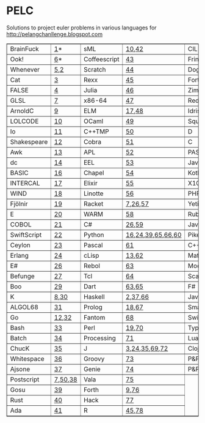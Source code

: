 PELC
======

Solutions to project euler problems in various languages for http://pelangchanllenge.blogspot.com<div><table border="1">
<tbody>
<tr>
<td>BrainFuck</td>
<td><a href="http://github.com/drsam94/PELC/blob/master/e1.bf">1</a>*</td><td>sML</td>
<td><a href="http://github.com/drsam94/PELC/blob/master/e10.sml">10</a>,<a href="http://github.com/drsam94/PELC/blob/master/e42.sml">42</a></td><td>CIL</td>
<td><a href="http://github.com/drsam94/PELC/blob/master/e79.il">79</a></td></tr>
<tr>
<td>Ook!</td>
<td><a href="http://github.com/drsam94/PELC/blob/master/e6.ook">6</a>*</td><td>Coffeescript</td>
<td><a href="http://github.com/drsam94/PELC/blob/master/e43.coffee">43</a></td><td>Frink</td>
<td><a href="http://github.com/drsam94/PELC/blob/master/e16.fr">16</a>,<a href="http://github.com/drsam94/PELC/blob/master/e80.fr">80</a></td></tr>
<tr>
<td>Whenever</td>
<td><a href="http://github.com/drsam94/PELC/blob/master/e5.we">5</a>,<a href="http://github.com/drsam94/PELC/blob/master/e2.we">2</a></td><td>Scratch</td>
<td><a href="http://github.com/drsam94/PELC/blob/master/e44.png">44</a></td><td>Dogescript</td>
<td><a href="http://github.com/drsam94/PELC/blob/master/e81.djs">81</a></td></tr>
<tr>
<td>Cat</td>
<td><a href="http://github.com/drsam94/PELC/blob/master/e3.cat">3</a></td><td>Rexx</td>
<td><a href="http://github.com/drsam94/PELC/blob/master/e45.rexx">45</a></td><td>Fortran95</td>
<td><a href="http://github.com/drsam94/PELC/blob/master/e3.f95">3</a>,<a href="http://github.com/drsam94/PELC/blob/master/e15.f95">15</a>,<a href="http://github.com/drsam94/PELC/blob/master/e82.f95">82</a></td></tr>
<tr>
<td>FALSE</td>
<td><a href="http://github.com/drsam94/PELC/blob/master/e4.f">4</a></td><td>Julia</td>
<td><a href="http://github.com/drsam94/PELC/blob/master/e46.ju">46</a></td><td>Zimbu</td>
<td><a href="http://github.com/drsam94/PELC/blob/master/e83.zu">83</a></td></tr>
<tr>
<td>GLSL</td>
<td><a href="http://github.com/drsam94/PELC/blob/master/e7.pix">7</a></td><td>x86-64</td>
<td><a href="http://github.com/drsam94/PELC/blob/master/e47.s">47</a></td><td>Red</td>
<td><a href="http://github.com/drsam94/PELC/blob/master/e84.red">84</a></td></tr>
<tr>
<td>ArnoldC</td>
<td><a href="http://github.com/drsam94/PELC/blob/master/e9.arnoldc">9</a></td><td>ELM</td>
<td><a href="http://github.com/drsam94/PELC/blob/master/e17.elm">17</a>,<a href="http://github.com/drsam94/PELC/blob/master/e48.elm">48</a></td><td>Idris</td>
<td><a href="http://github.com/drsam94/PELC/blob/master/e85.idr">85</a></td></tr>
<tr>
<td>LOLCODE</td>
<td><a href="http://github.com/drsam94/PELC/blob/master/e10.lol">10</a></td><td>OCaml</td>
<td><a href="http://github.com/drsam94/PELC/blob/master/e49.ocaml">49</a></td><td>Squirrel</td>
<td><a href="http://github.com/drsam94/PELC/blob/master/e21.sq">21</a>,<a href="http://github.com/drsam94/PELC/blob/master/e52.sq">52</a>,<a href="http://github.com/drsam94/PELC/blob/master/e55.sq">55</a>,<a href="http://github.com/drsam94/PELC/blob/master/e86.sq">86</a></td></tr>
<tr>
<td>Io</td>
<td><a href="http://github.com/drsam94/PELC/blob/master/e11.io">11</a></td><td>C++TMP</td>
<td><a href="http://github.com/drsam94/PELC/blob/master/e50.cpp">50</a></td><td>D</td>
<td><a href="http://github.com/drsam94/PELC/blob/master/e22.d">22</a>,<a href="http://github.com/drsam94/PELC/blob/master/e87.d">87</a></td></tr>
<tr>
<td>Shakespeare</td>
<td><a href="http://github.com/drsam94/PELC/blob/master/e12.spl">12</a></td><td>Cobra</td>
<td><a href="http://github.com/drsam94/PELC/blob/master/e51.cobra">51</a></td><td>C</td>
<td><a href="http://github.com/drsam94/PELC/blob/master/e48.c">48</a>,<a href="http://github.com/drsam94/PELC/blob/master/e50.c">50</a>,<a href="http://github.com/drsam94/PELC/blob/master/e88.c">88</a></td></tr>
<tr>
<td>Awk</td>
<td><a href="http://github.com/drsam94/PELC/blob/master/e13.awk">13</a></td><td>APL</td>
<td><a href="http://github.com/drsam94/PELC/blob/master/e52.apl">52</a></td><td>PASM</td>
<td><a href="http://github.com/drsam94/PELC/blob/master/e89.pasm">89</a></td></tr>
<tr>
<td>dc</td>
<td><a href="http://github.com/drsam94/PELC/blob/master/e14.dc">14</a></td><td>EEL</td>
<td><a href="http://github.com/drsam94/PELC/blob/master/e53.eel">53</a></td><td>JavaBC</td>
<td><a href="http://github.com/drsam94/PELC/blob/master/e90.j">90</a></td></tr>
<tr>
<td>BASIC</td>
<td><a href="http://github.com/drsam94/PELC/blob/master/e16.bas">16</a></td><td>Chapel</td>
<td><a href="http://github.com/drsam94/PELC/blob/master/e54.chpl">54</a></td><td>Kotlin</td>
<td><a href="http://github.com/drsam94/PELC/blob/master/e26.kot">26</a>,<a href="http://github.com/drsam94/PELC/blob/master/e91.kot">91</a></td></tr>
<tr>
<td>INTERCAL</td>
<td><a href="http://github.com/drsam94/PELC/blob/master/e17.i">17</a></td><td>Elixir</td>
<td><a href="http://github.com/drsam94/PELC/blob/master/e55.ex">55</a></td><td>X10</td>
<td><a href="http://github.com/drsam94/PELC/blob/master/e92.x10">92</a></td></tr>
<tr>
<td>WIND</td>
<td><a href="http://github.com/drsam94/PELC/blob/master/e18.s">18</a></td><td>Linotte</td>
<td><a href="http://github.com/drsam94/PELC/blob/master/e56.liv">56</a></td><td>PHP</td>
<td><a href="http://github.com/drsam94/PELC/blob/master/e11.php">11</a>,<a href="http://github.com/drsam94/PELC/blob/master/e93.php">93</a></td></tr>
<tr>
<td>Fjölnir</td>
<td><a href="http://github.com/drsam94/PELC/blob/master/e19.fjo">19</a></td><td>Racket</td>
<td><a href="http://github.com/drsam94/PELC/blob/master/e7.rkt">7</a>,<a href="http://github.com/drsam94/PELC/blob/master/e26.rkt">26</a>,<a href="http://github.com/drsam94/PELC/blob/master/e57.rkt">57</a></td><td>Yeti</td>
<td><a href="http://github.com/drsam94/PELC/blob/master/e94.yeti">94</a></td></tr>
<tr>
<td>E</td>
<td><a href="http://github.com/drsam94/PELC/blob/master/e20.e">20</a></td><td>WARM</td>
<td><a href="http://github.com/drsam94/PELC/blob/master/e58.s">58</a></td><td>Ruby</td>
<td><a href="http://github.com/drsam94/PELC/blob/master/e4.rb">4</a>,<a href="http://github.com/drsam94/PELC/blob/master/e40.rb">40</a>,<a href="http://github.com/drsam94/PELC/blob/master/e56.rb">56</a>,<a href="http://github.com/drsam94/PELC/blob/master/e95.rb">95</a></td></tr>
<tr>
<td>COBOL</td>
<td><a href="http://github.com/drsam94/PELC/blob/master/e21.cbl">21</a></td><td>C#</td>
<td><a href="http://github.com/drsam94/PELC/blob/master/e26.cs">26</a>,<a href="http://github.com/drsam94/PELC/blob/master/e59.cs">59</a></td><td>Java</td>
<td><a href="http://github.com/drsam94/PELC/blob/master/e20.java">20</a>,<a href="http://github.com/drsam94/PELC/blob/master/e79.java">79</a>,<a href="http://github.com/drsam94/PELC/blob/master/e91.java">91</a>,<a href="http://github.com/drsam94/PELC/blob/master/e96.java">96</a></td></tr>
<tr>
<td>SwiftScript</td>
<td><a href="http://github.com/drsam94/PELC/blob/master/e22.swift">22</a></td><td>Python</td>
<td><a href="http://github.com/drsam94/PELC/blob/master/e16.py">16</a>,<a href="http://github.com/drsam94/PELC/blob/master/e24.py">24</a>,<a href="http://github.com/drsam94/PELC/blob/master/e39.py">39</a>,<a href="http://github.com/drsam94/PELC/blob/master/e65.py">65</a>,<a href="http://github.com/drsam94/PELC/blob/master/e66.py">66</a>,<a href="http://github.com/drsam94/PELC/blob/master/e60.py">60</a></td><td>Pike</td>
<td><a href="http://github.com/drsam94/PELC/blob/master/e97.pike">97</a></td></tr>
<tr>
<td>Ceylon</td>
<td><a href="http://github.com/drsam94/PELC/blob/master/e23.ceylon">23</a></td><td>Pascal</td>
<td><a href="http://github.com/drsam94/PELC/blob/master/e61.pas">61</a></td><td>C++</td>
<td><a href="http://github.com/drsam94/PELC/blob/master/e14.cpp">14</a>,<a href="http://github.com/drsam94/PELC/blob/master/e53.cpp">53</a>,<a href="http://github.com/drsam94/PELC/blob/master/e94.cpp">94</a>,<a href="http://github.com/drsam94/PELC/blob/master/e98.cpp">98</a></td></tr>
<tr>
<td>Erlang</td>
<td><a href="http://github.com/drsam94/PELC/blob/master/e24.erl">24</a></td><td>cLisp</td>
<td><a href="http://github.com/drsam94/PELC/blob/master/e13.lisp">13</a>,<a href="http://github.com/drsam94/PELC/blob/master/e62.lisp">62</a></td><td>Mathematica</td>
<td><a href="http://github.com/drsam94/PELC/blob/master/e99.nb">99</a></td></tr>
<tr>
<td>E#</td>
<td><a href="http://github.com/drsam94/PELC/blob/master/e26.es">26</a></td><td>Rebol</td>
<td><a href="http://github.com/drsam94/PELC/blob/master/e63.reb">63</a></td><td>Moonscript</td>
<td><a href="http://github.com/drsam94/PELC/blob/master/e100.ms">100</a></td></tr>
<tr>
<td>Befunge</td>
<td><a href="http://github.com/drsam94/PELC/blob/master/e27.fun">27</a></td><td>Tcl</td>
<td><a href="http://github.com/drsam94/PELC/blob/master/e64.tcl">64</a></td><td>Scala</td>
<td><a href="http://github.com/drsam94/PELC/blob/master/e18.scala">18</a>,<a href="http://github.com/drsam94/PELC/blob/master/e44.scala">44</a>,<a href="http://github.com/drsam94/PELC/blob/master/e101.scala">101</a></td></tr>
<tr>
<td>Boo</td>
<td><a href="http://github.com/drsam94/PELC/blob/master/e29.boo">29</a></td><td>Dart</td>
<td><a href="http://github.com/drsam94/PELC/blob/master/e63.dart">63</a>,<a href="http://github.com/drsam94/PELC/blob/master/e65.dart">65</a></td><td>F#</td>
<td><a href="http://github.com/drsam94/PELC/blob/master/e19.fs">19</a>,<a href="http://github.com/drsam94/PELC/blob/master/e102.fs">102</a></td></tr>
<tr>
<td>K</td>
<td><a href="http://github.com/drsam94/PELC/blob/master/e8.k">8</a>,<a href="http://github.com/drsam94/PELC/blob/master/e30.k">30</a></td><td>Haskell</td>
<td><a href="http://github.com/drsam94/PELC/blob/master/e2.hs">2</a>,<a href="http://github.com/drsam94/PELC/blob/master/e37.hs">37</a>,<a href="http://github.com/drsam94/PELC/blob/master/e66.hs">66</a></td><td>Javascript</td>
<td><a href="http://github.com/drsam94/PELC/blob/master/e9.html">9</a>,<a href="http://github.com/drsam94/PELC/blob/master/e31.html">31</a>,<a href="http://github.com/drsam94/PELC/blob/master/e60.html">60</a>,<a href="http://github.com/drsam94/PELC/blob/master/e103.js">103</a></td></tr>
<tr>
<td>ALGOL68</td>
<td><a href="http://github.com/drsam94/PELC/blob/master/e31.alg">31</a></td><td>Prolog</td>
<td><a href="http://github.com/drsam94/PELC/blob/master/e18.pl">18</a>,<a href="http://github.com/drsam94/PELC/blob/master/e67.pl">67</a></td><td>Smalltalk</td>
<td><a href="http://github.com/drsam94/PELC/blob/master/e13.st">13</a>,<a href="http://github.com/drsam94/PELC/blob/master/e104.st">104</a></td></tr>
<tr>
<td>Go</td>
<td><a href="http://github.com/drsam94/PELC/blob/master/e12.go">12</a>,<a href="http://github.com/drsam94/PELC/blob/master/e32.go">32</a></td><td>Fantom</td>
<td><a href="http://github.com/drsam94/PELC/blob/master/e68.fan">68</a></td><td>Swift</td>
<td><a href="http://github.com/drsam94/PELC/blob/master/e105.swift">105</a></td></tr>
<tr>
<td>Bash</td>
<td><a href="http://github.com/drsam94/PELC/blob/master/e33.sh">33</a></td><td>Perl</td>
<td><a href="http://github.com/drsam94/PELC/blob/master/e19.pl">19</a>,<a href="http://github.com/drsam94/PELC/blob/master/e70.pl">70</a></td><td>Typescript</td>
<td><a href="http://github.com/drsam94/PELC/blob/master/e106.ts">106</a></td></tr>
<tr>
<td>Batch</td>
<td><a href="http://github.com/drsam94/PELC/blob/master/e34.bat">34</a></td><td>Processing</td>
<td><a href="http://github.com/drsam94/PELC/blob/master/e71.pde">71</a></td><td>Lua</td>
<td><a href="http://github.com/drsam94/PELC/blob/master/e38.lua">38</a>,<a href="http://github.com/drsam94/PELC/blob/master/e107.lua">107</a></td></tr>
<tr>
<td>ChucK</td>
<td><a href="http://github.com/drsam94/PELC/blob/master/e35.chk">35</a></td><td>J</td>
<td><a href="http://github.com/drsam94/PELC/blob/master/e3.j">3</a>,<a href="http://github.com/drsam94/PELC/blob/master/e24.j">24</a>,<a href="http://github.com/drsam94/PELC/blob/master/e35.j">35</a>,<a href="http://github.com/drsam94/PELC/blob/master/e69.j">69</a>,<a href="http://github.com/drsam94/PELC/blob/master/e72.j">72</a></td><td>Clojure</td>
<td><a href="http://github.com/drsam94/PELC/blob/master/e14.clj">14</a>,<a href="http://github.com/drsam94/PELC/blob/master/e108.clj">108</a></td></tr>
<tr>
<td>Whitespace</td>
<td><a href="http://github.com/drsam94/PELC/blob/master/e36.ws">36</a></td><td>Groovy</td>
<td><a href="http://github.com/drsam94/PELC/blob/master/e73.gvy">73</a></td><td>P&amp;P</td>
<td><a href="http://github.com/drsam94/PELC/blob/master/e1.txt">1</a>,<a href="http://github.com/drsam94/PELC/blob/master/e5.txt">5</a>,<a href="http://github.com/drsam94/PELC/blob/master/e6.txt">6</a>,<a href="http://github.com/drsam94/PELC/blob/master/e8.txt">8</a></td></tr>
<tr>
<td>Ajsone</td>
<td><a href="http://github.com/drsam94/PELC/blob/master/e37.json">37</a></td><td>Genie</td>
<td><a href="http://github.com/drsam94/PELC/blob/master/e74.gs">74</a></td><td>P&amp;P</td>
<td><a href="http://github.com/drsam94/PELC/blob/master/e15.txt">15</a>,<a href="http://github.com/drsam94/PELC/blob/master/e25.txt">25</a>,<a href="http://github.com/drsam94/PELC/blob/master/e28.txt">28</a>,<a href="http://github.com/drsam94/PELC/blob/master/e69.txt">69</a></td></tr>
<tr>
<td>Postscript</td>
<td><a href="http://github.com/drsam94/PELC/blob/master/e7.ps">7</a>,<a href="http://github.com/drsam94/PELC/blob/master/e50.ps">50</a>,<a href="http://github.com/drsam94/PELC/blob/master/e38.ps">38</a></td><td>Vala</td>
<td><a href="http://github.com/drsam94/PELC/blob/master/e75.vala">75</a></td></tr>
<tr>
<td>Gosu</td>
<td><a href="http://github.com/drsam94/PELC/blob/master/e39.gsp">39</a></td><td>Forth</td>
<td><a href="http://github.com/drsam94/PELC/blob/master/e9.fs">9</a>,<a href="http://github.com/drsam94/PELC/blob/master/e76.fs">76</a></td></tr>
<tr>
<td>Rust</td>
<td><a href="http://github.com/drsam94/PELC/blob/master/e40.rs">40</a></td><td>Hack</td>
<td><a href="http://github.com/drsam94/PELC/blob/master/e77.hh">77</a></td></tr>
<tr>
<td>Ada</td>
<td><a href="http://github.com/drsam94/PELC/blob/master/e41.adb">41</a></td><td>R</td>
<td><a href="http://github.com/drsam94/PELC/blob/master/e45.r">45</a>,<a href="http://github.com/drsam94/PELC/blob/master/e78.r">78</a></td></tr>
</tbody></table></div>
